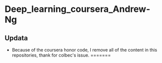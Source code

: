 # Deep_learning_coursera_Andrew-Ng

## Updata
-  Because of the coursera honor code, I remove all of the content in this repositories, thank for colbec's issue.
=======

